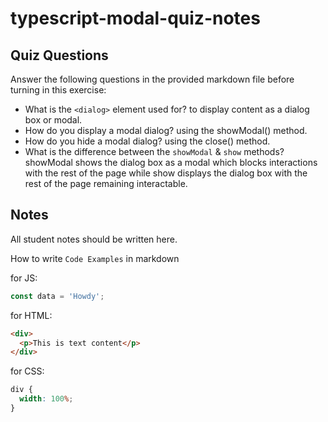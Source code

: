 # typescript-modal-quiz-notes

## Quiz Questions

Answer the following questions in the provided markdown file before turning in this exercise:

- What is the `<dialog>` element used for?
  to display content as a dialog box or modal.
- How do you display a modal dialog?
  using the showModal() method.
- How do you hide a modal dialog?
  using the close() method.
- What is the difference between the `showModal` & `show` methods?
  showModal shows the dialog box as a modal which blocks interactions with the rest of the page while show displays the dialog box with the rest of the page remaining interactable.

## Notes

All student notes should be written here.

How to write `Code Examples` in markdown

for JS:

```javascript
const data = 'Howdy';
```

for HTML:

```html
<div>
  <p>This is text content</p>
</div>
```

for CSS:

```css
div {
  width: 100%;
}
```
